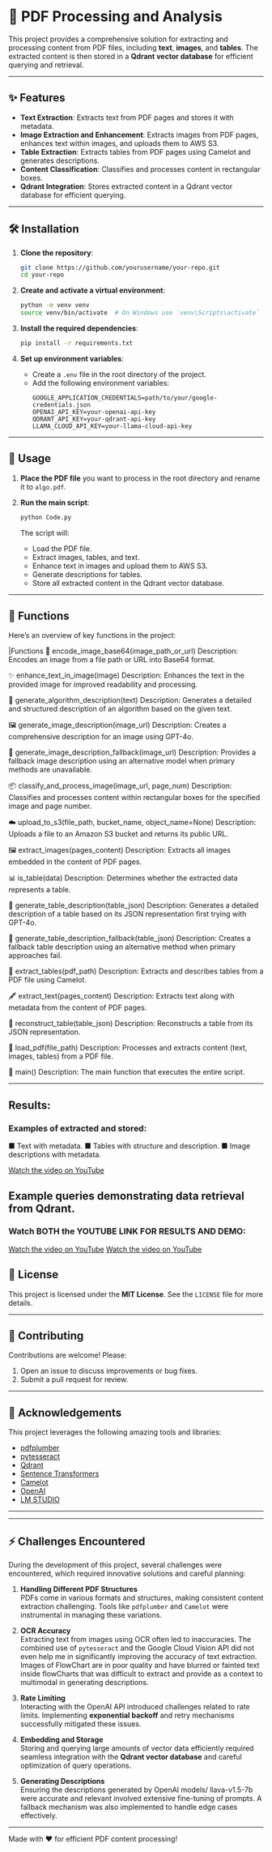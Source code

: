 # 📄 PDF Processing and Analysis

This project provides a comprehensive solution for extracting and processing content from PDF files, including **text**, **images**, and **tables**. The extracted content is then stored in a **Qdrant vector database** for efficient querying and retrieval.

---

## ✨ Features

- **Text Extraction**: Extracts text from PDF pages and stores it with metadata.
- **Image Extraction and Enhancement**: Extracts images from PDF pages, enhances text within images, and uploads them to AWS S3.
- **Table Extraction**: Extracts tables from PDF pages using Camelot and generates descriptions.
- **Content Classification**: Classifies and processes content in rectangular boxes.
- **Qdrant Integration**: Stores extracted content in a Qdrant vector database for efficient querying.

---

## 🛠 Installation

1. **Clone the repository**:
    ```bash
    git clone https://github.com/yourusername/your-repo.git
    cd your-repo
    ```

2. **Create and activate a virtual environment**:
    ```bash
    python -m venv venv
    source venv/bin/activate  # On Windows use `venv\Scripts\activate`
    ```

3. **Install the required dependencies**:
    ```bash
    pip install -r requirements.txt
    ```

4. **Set up environment variables**:
    - Create a `.env` file in the root directory of the project.
    - Add the following environment variables:
        ```env
        GOOGLE_APPLICATION_CREDENTIALS=path/to/your/google-credentials.json
        OPENAI_API_KEY=your-openai-api-key
        QDRANT_API_KEY=your-qdrant-api-key
        LLAMA_CLOUD_API_KEY=your-llama-cloud-api-key
        ```

---

## 🚀 Usage

1. **Place the PDF file** you want to process in the root directory and rename it to `algo.pdf`.

2. **Run the main script**:
    ```bash
    python Code.py
    ```

   The script will:
   - Load the PDF file.
   - Extract images, tables, and text.
   - Enhance text in images and upload them to AWS S3.
   - Generate descriptions for tables.
   - Store all extracted content in the Qdrant vector database.

---

## 🧰 Functions

Here’s an overview of key functions in the project:

|Functions
📜 encode_image_base64(image_path_or_url)
Description:
Encodes an image from a file path or URL into Base64 format.

✨ enhance_text_in_image(image)
Description:
Enhances the text in the provided image for improved readability and processing.

📘 generate_algorithm_description(text)
Description:
Generates a detailed and structured description of an algorithm based on the given text.

🖼️ generate_image_description(image_url)
Description:
Creates a comprehensive description for an image using GPT-4o.

🔄 generate_image_description_fallback(image_url)
Description:
Provides a fallback image description using an alternative model when primary methods are unavailable.

📦 classify_and_process_image(image_url, page_num)
Description:
Classifies and processes content within rectangular boxes for the specified image and page number.

☁️ upload_to_s3(file_path, bucket_name, object_name=None)
Description:
Uploads a file to an Amazon S3 bucket and returns its public URL.

🖼️ extract_images(pages_content)
Description:
Extracts all images embedded in the content of PDF pages.

📊 is_table(data)
Description:
Determines whether the extracted data represents a table.

📝 generate_table_description(table_json)
Description:
Generates a detailed description of a table based on its JSON representation first trying with GPT-4o.

🔄 generate_table_description_fallback(table_json)
Description:
Creates a fallback table description using an alternative method when primary approaches fail.

📑 extract_tables(pdf_path)
Description:
Extracts and describes tables from a PDF file using Camelot.

🖋️ extract_text(pages_content)
Description:
Extracts text along with metadata from the content of PDF pages.

🔧 reconstruct_table(table_json)
Description:
Reconstructs a table from its JSON representation.

📂 load_pdf(file_path)
Description:
Processes and extracts content (text, images, tables) from a PDF file.

🚀 main()
Description:
The main function that executes the entire script.

---


## Results:
### Examples of extracted and stored:
■ Text with metadata.
■ Tables with structure and description.
■ Image descriptions with metadata.

[Watch the video on YouTube](https://youtu.be/gJWcaQbjL_Y)

## Example queries demonstrating data retrieval from Qdrant.
### Watch BOTH the YOUTUBE LINK FOR RESULTS AND DEMO:
[Watch the video on YouTube](https://youtu.be/ISkghXJ5XKU)
[Watch the video on YouTube](https://youtu.be/bVNKahqvcxM)



## 📜 License

This project is licensed under the **MIT License**. See the `LICENSE` file for more details.

---

## 🤝 Contributing

Contributions are welcome! Please:
1. Open an issue to discuss improvements or bug fixes.
2. Submit a pull request for review.

---

## 🙏 Acknowledgements

This project leverages the following amazing tools and libraries:

- [pdfplumber](https://github.com/jsvine/pdfplumber)
- [pytesseract](https://github.com/madmaze/pytesseract)
- [Qdrant](https://qdrant.tech/)
- [Sentence Transformers](https://www.sbert.net/)
- [Camelot](https://camelot-py.readthedocs.io/)
- [OpenAI](https://openai.com)
- [LM STUDIO](https://lmstudio.ai/)


---

---

## ⚡ Challenges Encountered

During the development of this project, several challenges were encountered, which required innovative solutions and careful planning:

1. **Handling Different PDF Structures**  
   PDFs come in various formats and structures, making consistent content extraction challenging. Tools like `pdfplumber` and `Camelot` were instrumental in managing these variations.

2. **OCR Accuracy**  
   Extracting text from images using OCR often led to inaccuracies. The combined use of `pytesseract` and the Google Cloud Vision API did not even help me in significantly improving the accuracy of text extraction. Images of FlowChart are in poor quality  and have blurred or fainted text inside flowCharts that was difficult to extract and provide as a context to multimodal in generating descriptions.

3. **Rate Limiting**  
   Interacting with the OpenAI API introduced challenges related to rate limits. Implementing **exponential backoff** and retry mechanisms successfully mitigated these issues.

4. **Embedding and Storage**  
   Storing and querying large amounts of vector data efficiently required seamless integration with the **Qdrant vector database** and careful optimization of query operations.

5. **Generating Descriptions**  
   Ensuring the descriptions generated by OpenAI models/ llava-v1.5-7b were accurate and relevant involved extensive fine-tuning of prompts. A fallback mechanism was also implemented to handle edge cases effectively.

---



Made with ❤️ for efficient PDF content processing!

